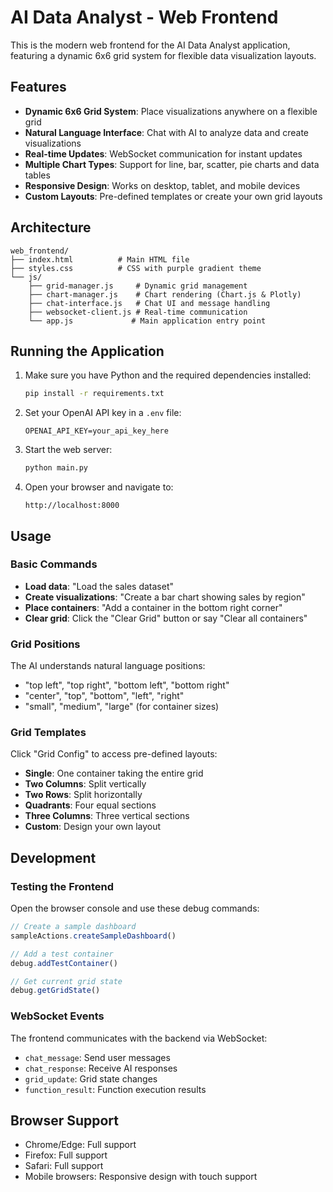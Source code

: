 # AI Data Analyst - Web Frontend

This is the modern web frontend for the AI Data Analyst application, featuring a dynamic 6x6 grid system for flexible data visualization layouts.

## Features

- **Dynamic 6x6 Grid System**: Place visualizations anywhere on a flexible grid
- **Natural Language Interface**: Chat with AI to analyze data and create visualizations
- **Real-time Updates**: WebSocket communication for instant updates
- **Multiple Chart Types**: Support for line, bar, scatter, pie charts and data tables
- **Responsive Design**: Works on desktop, tablet, and mobile devices
- **Custom Layouts**: Pre-defined templates or create your own grid layouts

## Architecture

```
web_frontend/
├── index.html          # Main HTML file
├── styles.css          # CSS with purple gradient theme
└── js/
    ├── grid-manager.js     # Dynamic grid management
    ├── chart-manager.js    # Chart rendering (Chart.js & Plotly)
    ├── chat-interface.js   # Chat UI and message handling
    ├── websocket-client.js # Real-time communication
    └── app.js             # Main application entry point
```

## Running the Application

1. Make sure you have Python and the required dependencies installed:
   ```bash
   pip install -r requirements.txt
   ```

2. Set your OpenAI API key in a `.env` file:
   ```
   OPENAI_API_KEY=your_api_key_here
   ```

3. Start the web server:
   ```bash
   python main.py
   ```

4. Open your browser and navigate to:
   ```
   http://localhost:8000
   ```

## Usage

### Basic Commands

- **Load data**: "Load the sales dataset"
- **Create visualizations**: "Create a bar chart showing sales by region"
- **Place containers**: "Add a container in the bottom right corner"
- **Clear grid**: Click the "Clear Grid" button or say "Clear all containers"

### Grid Positions

The AI understands natural language positions:
- "top left", "top right", "bottom left", "bottom right"
- "center", "top", "bottom", "left", "right"
- "small", "medium", "large" (for container sizes)

### Grid Templates

Click "Grid Config" to access pre-defined layouts:
- **Single**: One container taking the entire grid
- **Two Columns**: Split vertically
- **Two Rows**: Split horizontally
- **Quadrants**: Four equal sections
- **Three Columns**: Three vertical sections
- **Custom**: Design your own layout

## Development

### Testing the Frontend

Open the browser console and use these debug commands:

```javascript
// Create a sample dashboard
sampleActions.createSampleDashboard()

// Add a test container
debug.addTestContainer()

// Get current grid state
debug.getGridState()
```

### WebSocket Events

The frontend communicates with the backend via WebSocket:
- `chat_message`: Send user messages
- `chat_response`: Receive AI responses
- `grid_update`: Grid state changes
- `function_result`: Function execution results

## Browser Support

- Chrome/Edge: Full support
- Firefox: Full support
- Safari: Full support
- Mobile browsers: Responsive design with touch support 